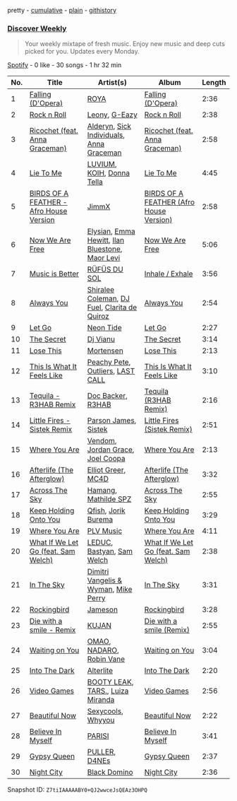 pretty - [cumulative](/playlists/cumulative/37i9dQZEVXcMQ21aVFwcU6.md) - [plain](/playlists/plain/37i9dQZEVXcMQ21aVFwcU6) - [githistory](https://github.githistory.xyz/mdn522/spotify-playlist-archive/blob/main/playlists/plain/37i9dQZEVXcMQ21aVFwcU6)

### [Discover Weekly](https://open.spotify.com/playlist/37i9dQZEVXcMQ21aVFwcU6)

> Your weekly mixtape of fresh music\. Enjoy new music and deep cuts picked for you\. Updates every Monday.

[Spotify](https://open.spotify.com/user/spotify) - 0 like - 30 songs - 1 hr 32 min

| No. | Title | Artist(s) | Album | Length |
|---|---|---|---|---|
| 1 | [Falling \(D'Opera\)](https://open.spotify.com/track/3xh3vEtbV8AVFpWKqfK3b7) | [ROYA](https://open.spotify.com/artist/6OxEmD1kV3B1OhVjqWO9Zh) | [Falling \(D'Opera\)](https://open.spotify.com/album/42hsP1tzWAXNo4kpD24csQ) | 2:36 |
| 2 | [Rock n Roll](https://open.spotify.com/track/1T2zLWVcr4nXMrMnzyHUVl) | [Leony](https://open.spotify.com/artist/2NpPlwwDVYR5dIj0F31EcC), [G\-Eazy](https://open.spotify.com/artist/02kJSzxNuaWGqwubyUba0Z) | [Rock n Roll](https://open.spotify.com/album/1Jey66mOXbJOwGtVKwdUWb) | 2:38 |
| 3 | [Ricochet \(feat\. Anna Graceman\)](https://open.spotify.com/track/6Ux0Few55gMhBSKaSjddkp) | [Alderyn](https://open.spotify.com/artist/5LcaKNmxPoZxrmYpyToXB6), [Sick Individuals](https://open.spotify.com/artist/0XqFDQJjqW5PfhfBCb53LR), [Anna Graceman](https://open.spotify.com/artist/2B69uGl0nh5LMFUAZxVw5y) | [Ricochet \(feat\. Anna Graceman\)](https://open.spotify.com/album/4oyLwS0ArlwISpjl97K1XX) | 2:58 |
| 4 | [Lie To Me](https://open.spotify.com/track/2CGOUBWFCAeRLb5Z6FUiN2) | [LUVIUM](https://open.spotify.com/artist/6UfbyoqsWR9gNMTk5TzMYf), [KOIH](https://open.spotify.com/artist/4q64u8A5JqYAqM680GuGwg), [Donna Tella](https://open.spotify.com/artist/39czNpwEAe5tGKIE53XDmm) | [Lie To Me](https://open.spotify.com/album/2iZnG6sse2MokcE0CCdrc9) | 4:45 |
| 5 | [BIRDS OF A FEATHER \- Afro House Version](https://open.spotify.com/track/1nq8Lu7kVCClJvwGD08Wpo) | [JimmX](https://open.spotify.com/artist/4X71KCLaNqDa0dT5iAQhe1) | [BIRDS OF A FEATHER \(Afro House Version\)](https://open.spotify.com/album/1HAtIcFEoOILdWhCpLKIX7) | 2:58 |
| 6 | [Now We Are Free](https://open.spotify.com/track/2xfL7Mx5AqbWP0YcwxlcI7) | [Elysian](https://open.spotify.com/artist/6IPtgWMGTP1ZVcfMeo0XlO), [Emma Hewitt](https://open.spotify.com/artist/1t65YxEAtU3iii6bCzSGF8), [Ilan Bluestone](https://open.spotify.com/artist/1yoZuH2j43vVSWsOwYuQyn), [Maor Levi](https://open.spotify.com/artist/7iVuXpgNEl87BwdwV1L6he) | [Now We Are Free](https://open.spotify.com/album/5PyEZtjd1UNnbeqBIu0Njj) | 5:06 |
| 7 | [Music is Better](https://open.spotify.com/track/4NlxBNd38G9nXjCVrbBYre) | [RÜFÜS DU SOL](https://open.spotify.com/artist/5Pb27ujIyYb33zBqVysBkj) | [Inhale / Exhale](https://open.spotify.com/album/3Fda4vhPP0Clk3EQNVipUP) | 3:56 |
| 8 | [Always You](https://open.spotify.com/track/3jZP1bPAJyiAAXQ9LlYdjc) | [Shiralee Coleman](https://open.spotify.com/artist/7q1u9tWian8y9CsWikyt2h), [DJ Fuel](https://open.spotify.com/artist/7b0zZiMJHNpszsfdqgFDyA), [Clarita de Quiroz](https://open.spotify.com/artist/6WPPCmPLrmweYTz1ApYL34) | [Always You](https://open.spotify.com/album/1OIfnWD6Cd3gzHmrrE40Wx) | 2:54 |
| 9 | [Let Go](https://open.spotify.com/track/7bL9uGTNLE1SAHQUAjHne5) | [Neon Tide](https://open.spotify.com/artist/1ElV1LPQsKmt6kuUjIBdHG) | [Let Go](https://open.spotify.com/album/4Ohgxiq4JfLHNaVbr5dtgV) | 2:27 |
| 10 | [The Secret](https://open.spotify.com/track/4zFFsW6qfRLMoYxxLzFW1p) | [Dj Vianu](https://open.spotify.com/artist/20UG9RJ4pMncdPXRgA8mrl) | [The Secret](https://open.spotify.com/album/26oJWZ0u7XtRRyQyYuLtkS) | 3:14 |
| 11 | [Lose This](https://open.spotify.com/track/4XiGLFDbOeBsfRtClVIZzW) | [Mortensen](https://open.spotify.com/artist/1IGUnBoSDVXkJ3EsCXsCPr) | [Lose This](https://open.spotify.com/album/5b31l7PQoIL6H4e52RchdV) | 2:13 |
| 12 | [This Is What It Feels Like](https://open.spotify.com/track/0Bpbr1GgLMgQnuFmVo5zMH) | [Peachy Pete](https://open.spotify.com/artist/0bsZ7TPFHa56cscyXwqfER), [Outliers](https://open.spotify.com/artist/49D9GLjnzBcsaKiUByAMQL), [LAST CALL](https://open.spotify.com/artist/2LoibTtixf5tjTYORAxbtN) | [This Is What It Feels Like](https://open.spotify.com/album/5gLSd0qBvsBN7TqDYifb2O) | 3:10 |
| 13 | [Tequila \- R3HAB Remix](https://open.spotify.com/track/71FvjpgB9Z39Icf27VnEzf) | [Doc Backer](https://open.spotify.com/artist/7tXyKeOv9LiXg7qfVQKQm4), [R3HAB](https://open.spotify.com/artist/6cEuCEZu7PAE9ZSzLLc2oQ) | [Tequila \(R3HAB Remix\)](https://open.spotify.com/album/7EBetlHC9bvkSp2foObl39) | 2:16 |
| 14 | [Little Fires \- Sistek Remix](https://open.spotify.com/track/0EBDuIxWWSd9XnEVkXLVaw) | [Parson James](https://open.spotify.com/artist/48sLioddyaXkuhyHXSkpsB), [Sistek](https://open.spotify.com/artist/7AfIBbjDpPR6FlLWLsAcHu) | [Little Fires \(Sistek Remix\)](https://open.spotify.com/album/6UvuV94S0gPUf7cbyGubw5) | 2:51 |
| 15 | [Where You Are](https://open.spotify.com/track/2RJikqrbNUWR6WxREvRAMi) | [Vendom](https://open.spotify.com/artist/0wztdnJjZQ4HrZqrb9c8y9), [Jordan Grace](https://open.spotify.com/artist/0NST5cNxDtRZuToY6ngC0k), [Joel Coopa](https://open.spotify.com/artist/36Wo4JMbqaHm0wzCuDxBuD) | [Where You Are](https://open.spotify.com/album/0HOl6I26Y3JHisbYnjTVaN) | 2:13 |
| 16 | [Afterlife \(The Afterglow\)](https://open.spotify.com/track/3VqMWc9IMJD07F8G6jYU5e) | [Elliot Greer](https://open.spotify.com/artist/6EFGjOozwPlW4PxLu8SoXD), [MC4D](https://open.spotify.com/artist/2MbY32LPINIi9P6PCkrOJI) | [Afterlife \(The Afterglow\)](https://open.spotify.com/album/2vf6gIslydfSOAsY1b5h8W) | 3:32 |
| 17 | [Across The Sky](https://open.spotify.com/track/0jhFIjnPJdJ5kuFdyimkN6) | [Hamang](https://open.spotify.com/artist/6DEUBgjh48qfLbt5ae1JIl), [Mathilde SPZ](https://open.spotify.com/artist/0cYRqD1xptOt9VxL4QRrHd) | [Across The Sky](https://open.spotify.com/album/0pcr3YRMpsp9ZVSRzUYkd7) | 2:55 |
| 18 | [Keep Holding Onto You](https://open.spotify.com/track/5PsLllL0qfBuNt2oPnFlft) | [Qfish](https://open.spotify.com/artist/5T2jnVO9cIxAjrQWu1aEGN), [Jorik Burema](https://open.spotify.com/artist/5m9bQKYt5uwDbtBGB6x78P) | [Keep Holding Onto You](https://open.spotify.com/album/6Q2ry1MRuI6OPpwC1RxOqD) | 3:29 |
| 19 | [Where You Are](https://open.spotify.com/track/62z0qIftlsBwNg0izZTNSt) | [PLV Music](https://open.spotify.com/artist/47lxWZZWMtEqp4FXtHeaC7) | [Where You Are](https://open.spotify.com/album/3Rzos5PJ2ZUgdrSspJ4Nu6) | 4:11 |
| 20 | [What If We Let Go \(feat\. Sam Welch\)](https://open.spotify.com/track/094ytaIC90FNjxPFpdgcHP) | [LEDUC](https://open.spotify.com/artist/0PX2pq6qcOfKp3NQOJMGvz), [Bastyan](https://open.spotify.com/artist/3BJgrhhTMNGZn3ORwAlK9g), [Sam Welch](https://open.spotify.com/artist/3JmD9HEyTy3vtITvwUFK9K) | [What If We Let Go \(feat\. Sam Welch\)](https://open.spotify.com/album/3OJmp5W6TdhjbTbUxoUguB) | 2:38 |
| 21 | [In The Sky](https://open.spotify.com/track/56GCtbkFhreHRCoWSHyCdU) | [Dimitri Vangelis & Wyman](https://open.spotify.com/artist/10hGPIDZi33LRaYRIq3Bh4), [Mike Perry](https://open.spotify.com/artist/6lB8vOoI4DRrrVxXwuV19c) | [In The Sky](https://open.spotify.com/album/1p1RMEGUc8DMOpVEu9CcLc) | 3:31 |
| 22 | [Rockingbird](https://open.spotify.com/track/2x4c9BD2SOhddb5KDQ4yym) | [Jameson](https://open.spotify.com/artist/7K3Jyu1rhStqBkpFbkro8t) | [Rockingbird](https://open.spotify.com/album/5CxkFmMMIgxrIlZPNDcLqc) | 3:28 |
| 23 | [Die with a smile \- Remix](https://open.spotify.com/track/0GnpOAtgmpkMeR6mE7sE6H) | [KUJAN](https://open.spotify.com/artist/1MH8kfHbfmNg7zZosdDkoq) | [Die with a smile \(Remix\)](https://open.spotify.com/album/4MIbhNc7BFgxfaHCy0FJdJ) | 2:55 |
| 24 | [Waiting on You](https://open.spotify.com/track/3P1McilgPsFB1tln72Gh8F) | [OMAO](https://open.spotify.com/artist/1VHRSHGicYOgBxMHApEqCd), [NADARO](https://open.spotify.com/artist/5llCsw8ZAL4eTr2JWRiuWX), [Robin Vane](https://open.spotify.com/artist/4staIXcWEmr34cRhsDp8nW) | [Waiting on You](https://open.spotify.com/album/1gTBipv1crQnRCRQYqcUDe) | 3:04 |
| 25 | [Into The Dark](https://open.spotify.com/track/3EeETNjxykCFCL9mTE9HLT) | [Alterlite](https://open.spotify.com/artist/6KUD2PHNsroeJ5YH3YSISu) | [Into The Dark](https://open.spotify.com/album/7K4O3WU99bXIVdjNNNOJXN) | 2:20 |
| 26 | [Video Games](https://open.spotify.com/track/1q0A1Cdcwah3qWPd4hXELY) | [BOOTY LEAK](https://open.spotify.com/artist/6C8sBC5U3LyUE4GoleJWvx), [TARS.](https://open.spotify.com/artist/0Dp54NlNysfSJ0FO2nlTGo), [Luiza Miranda](https://open.spotify.com/artist/0S5n1HkGVylVVJjnnfP2Fy) | [Video Games](https://open.spotify.com/album/57UasRRAJrF2zvJWAmDlQD) | 2:56 |
| 27 | [Beautiful Now](https://open.spotify.com/track/17hnLahPkemrK8EgnmmvlA) | [Sexycools](https://open.spotify.com/artist/57hmVUUQbeVA1i2hiOUYr7), [Whyyou](https://open.spotify.com/artist/7bQn1ZUNGWH149BiZbDPTu) | [Beautiful Now](https://open.spotify.com/album/2Vxx8is5EvV4wiMxXIXNO3) | 2:22 |
| 28 | [Believe In Myself](https://open.spotify.com/track/047hYmw8Viqwx4cavskXVy) | [PARISI](https://open.spotify.com/artist/1UJfZU4rQx3bJ3tGypRuAT) | [Believe In Myself](https://open.spotify.com/album/5ngmMrPiCbLRleKZXj3zqV) | 3:41 |
| 29 | [Gypsy Queen](https://open.spotify.com/track/2xPhIEcJkXK0nAeVdZ8Iwk) | [PULLER](https://open.spotify.com/artist/1cbQmMaAHdSeBf0MQcSrzf), [D4NEs](https://open.spotify.com/artist/7hzBvplAVO7NOFvJmVqLJs) | [Gypsy Queen](https://open.spotify.com/album/7y1TNo87peY0I8S3dohObu) | 2:37 |
| 30 | [Night City](https://open.spotify.com/track/10TJeNyQ3OuwS5yhb9wzKr) | [Black Domino](https://open.spotify.com/artist/6BDngwe9dcvrkw4ex9cqsb) | [Night City](https://open.spotify.com/album/3a10QEf2KensF7qcETjaqx) | 2:36 |

Snapshot ID: `Z7tiIAAAAABY0+QJ2wwceJsQEAz3OHPQ`
